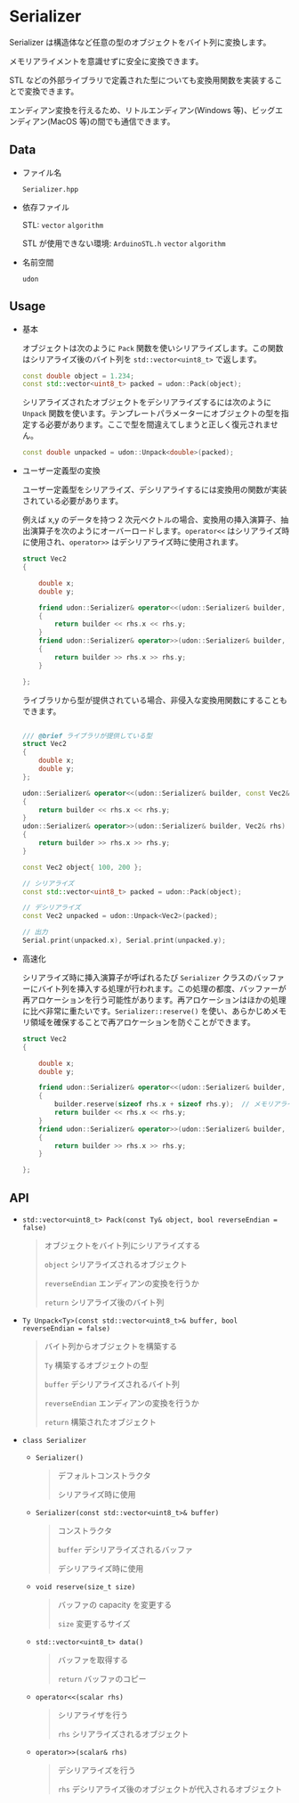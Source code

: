 # Serializer

Serializer は構造体など任意の型のオブジェクトをバイト列に変換します。

メモリアライメントを意識せずに安全に変換できます。

STL などの外部ライブラリで定義された型についても変換用関数を実装することで変換できます。

エンディアン変換を行えるため、リトルエンディアン(Windows 等)、ビッグエンディアン(MacOS 等)の間でも通信できます。

## Data

-   ファイル名

    `Serializer.hpp`

-   依存ファイル

    STL: `vector` `algorithm`

    STL が使用できない環境: `ArduinoSTL.h` `vector` `algorithm`

-   名前空間

    `udon`

## Usage

-   基本

    オブジェクトは次のように `Pack` 関数を使いシリアライズします。この関数はシリアライズ後のバイト列を `std::vector<uint8_t>` で返します。

    ```cpp
    const double object = 1.234;
    const std::vector<uint8_t> packed = udon::Pack(object);
    ```

    シリアライズされたオブジェクトをデシリアライズするには次のように `Unpack` 関数を使います。テンプレートパラメーターにオブジェクトの型を指定する必要があります。ここで型を間違えてしまうと正しく復元されません。

    ```cpp
    const double unpacked = udon::Unpack<double>(packed);
    ```

-   ユーザー定義型の変換

    ユーザー定義型をシリアライズ、デシリアライするには変換用の関数が実装されている必要があります。

    例えば x,y のデータを持つ 2 次元ベクトルの場合、変換用の挿入演算子、抽出演算子を次のようにオーバーロードします。`operator<<` はシリアライズ時に使用され、`operator>>` はデシリアライズ時に使用されます。

    ```cpp
    struct Vec2
    {

    	double x;
    	double y;

    	friend udon::Serializer& operator<<(udon::Serializer& builder, const Vec2& rhs)
    	{
    		return builder << rhs.x << rhs.y;
    	}
    	friend udon::Serializer& operator>>(udon::Serializer& builder, Vec2& rhs)
    	{
    		return builder >> rhs.x >> rhs.y;
    	}

    };
    ```

    ライブラリから型が提供されている場合、非侵入な変換用関数にすることもできます。

    ```cpp

    /// @brief ライブラリが提供している型
    struct Vec2
    {
    	double x;
    	double y;
    };

    udon::Serializer& operator<<(udon::Serializer& builder, const Vec2& rhs)
    {
    	return builder << rhs.x << rhs.y;
    }
    udon::Serializer& operator>>(udon::Serializer& builder, Vec2& rhs)
    {
    	return builder >> rhs.x >> rhs.y;
    }
    ```

    ```cpp
    const Vec2 object{ 100, 200 };

    // シリアライズ
    const std::vector<uint8_t> packed = udon::Pack(object);

    // デシリアライズ
    const Vec2 unpacked = udon::Unpack<Vec2>(packed);

    // 出力
    Serial.print(unpacked.x), Serial.print(unpacked.y);
    ```

-   高速化

    シリアライズ時に挿入演算子が呼ばれるたび `Serializer` クラスのバッファーにバイト列を挿入する処理が行われます。この処理の都度、バッファーが再アロケーションを行う可能性があります。再アロケーションはほかの処理に比べ非常に重たいです。`Serializer::reserve()` を使い、あらかじめメモリ領域を確保することで再アロケーションを防ぐことができます。

    ```cpp
    struct Vec2
    {

    	double x;
    	double y;

    	friend udon::Serializer& operator<<(udon::Serializer& builder, const Vec2& rhs)
    	{
    		builder.reserve(sizeof rhs.x + sizeof rhs.y);  // メモリアラインを含めたサイズになるため sizeof rhs としてはいけません
    		return builder << rhs.x << rhs.y;
    	}
    	friend udon::Serializer& operator>>(udon::Serializer& builder, Vec2& rhs)
    	{
    		return builder >> rhs.x >> rhs.y;
    	}

    };
    ```

## API

-   `std::vector<uint8_t> Pack(const Ty& object, bool reverseEndian = false)`

    > オブジェクトをバイト列にシリアライズする
    >
    > `object` シリアライズされるオブジェクト
    >
    > `reverseEndian` エンディアンの変換を行うか
    >
    > `return` シリアライズ後のバイト列

-   `Ty Unpack<Ty>(const std::vector<uint8_t>& buffer, bool reverseEndian = false)`

    > バイト列からオブジェクトを構築する
    >
    > `Ty` 構築するオブジェクトの型
    >
    > `buffer` デシリアライズされるバイト列
    >
    > `reverseEndian` エンディアンの変換を行うか
    >
    > `return` 構築されたオブジェクト

-   `class Serializer`

    -   `Serializer()`

        > デフォルトコンストラクタ
        >
        > シリアライズ時に使用

    -   `Serializer(const std::vector<uint8_t>& buffer)`

        > コンストラクタ
        >
        > `buffer` デシリアライズされるバッファ
        >
        > デシリアライズ時に使用

    -   `void reserve(size_t size)`

        > バッファの capacity を変更する
        >
        > `size` 変更するサイズ

    -   `std::vector<uint8_t> data()`

        > バッファを取得する
        >
        > `return` バッファのコピー

    -   `operator<<(scalar rhs)`

        > シリアライザを行う
        >
        > `rhs` シリアライズされるオブジェクト

    -   `operator>>(scalar& rhs)`

        > デシリアライズを行う
        >
        > `rhs` デシリアライズ後のオブジェクトが代入されるオブジェクト
